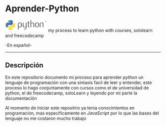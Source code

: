 # Aprender-Python 
![Py logo](./pyLogo.png)
my process to learn python with courses, sololearn and freecodecamp

-En español-
- - -
## Descripción

En este repositorio documento mi proceso para aprender *python* un lenguaje de programación con una sintaxis facil de leer y entender, este proceso lo hago conjuntamente con cursos como el de universidad de python, el de freecodecamp, soloLearn y leyendo por mi parte la documentación
 
Al momento de iniciar este repositrio ya tenia conocimientos en programación, mas especificamente en *JavaScript* por lo que las bases del lenguaje no me costaron mucho trabajo 
